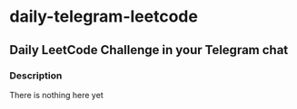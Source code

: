 # daily-telegram-leetcode

## Daily LeetCode Challenge in your Telegram chat

### Description

There is nothing here yet
